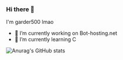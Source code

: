 ### Hi there 👋

I'm garder500 lmao

- 🔭 I’m currently working on Bot-hosting.net
- 🌱 I’m currently learning C

<!--- ![Garder 500 stats](https://github-readme-stats.vercel.app/api?username=garder500&show_icons=true&theme=tokyonight) -->
![Anurag's GitHub stats](https://github-readme-stats.vercel.app/api?username=garder500)

